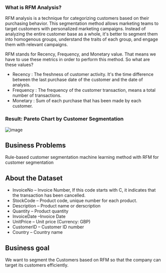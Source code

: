 ### What is RFM Analysis?
RFM analysis is a technique for categorizing customers based on their purchasing behavior. This segmentation method allows marketing teams to target customers with personalized marketing campaigns. Instead of analyzing the entire customer base as a whole, it's better to segment them into homogenous groups, understand the traits of each group, and engage them with relevant campaigns.

RFM stands for Recency, Frequency, and Monetary value. That means we have to use these metrics in order to perform this method. So what are these values?
* Recency : The freshness of customer activity. It's the time difference between the last purchase date of the customer and the date of analysis.
* Frequency : The frequency of the customer transaction, means a total number of transactions.
* Monetary : Sum of each purchase that has been made by each customer.

### Result: Pareto Chart by Customer Segmentation
![image](https://github.com/kieutrangkg1/Customer-Segment-python/assets/168499660/917256ad-364d-4159-bcb8-da9dddc26ce4) 

## Business Problems
Rule-based customer segmentation machine learning method with RFM for customer segmentation 
## About the Dataset
* InvoiceNo – Invoice Number, If this code starts with C, it indicates that the transaction has been cancelled.
* StockCode – Product code, unique number for each product.
* Description – Product name or derscription
* Quantity – Product quantity
* InvoiceDate –Invoice Date
* UnitPrice – Unit price (Currency: GBP)
* CustomerID – Customer ID number
* Country – Country name
## Business goal
We want to segment the Customers based on RFM so that the company can target its customers efficiently. 

